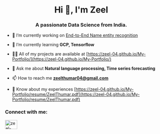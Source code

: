 <h1 align="center">Hi 👋, I'm Zeel</h1>
<h3 align="center">A passionate Data Science from India.</h3>

- 🔭 I’m currently working on [End-to-End Name entity recognition](https://github.com/RajBusa/entity-hive)

- 🌱 I’m currently learning **GCP, Tensorflow**

- 👨‍💻 All of my projects are available at [https://zeel-04.github.io/My-Portfolio/](https://zeel-04.github.io/My-Portfolio/)

- 💬 Ask me about **Natural language processing, Time series forecasting**

- 📫 How to reach me **zeelthumar04@gmail.com**

- 📄 Know about my experiences [https://zeel-04.github.io/My-Portfolio/resume/ZeelThumar.pdf](https://zeel-04.github.io/My-Portfolio/resume/ZeelThumar.pdf)

<h3 align="left">Connect with me:</h3>
<p align="left">
<a href="https://linkedin.com/in/zeel-thumar-522727213" target="blank"><img align="center" src="https://raw.githubusercontent.com/rahuldkjain/github-profile-readme-generator/master/src/images/icons/Social/linked-in-alt.svg" alt="zeel-thumar-522727213" height="30" width="40" /></a>
</p>


